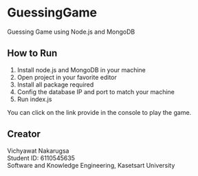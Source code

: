 # GuessingGame
Guessing Game using Node.js and MongoDB

## How to Run
1. Install node.js and MongoDB in your machine
2. Open project in your favorite editor
3. Install all package required
4. Config the database IP and port to match your machine
5. Run index.js

You can click on the link provide in the console to play the game.

## Creator
Vichyawat Nakarugsa\
Student ID: 6110545635\
Software and Knowledge Engineering, Kasetsart University
